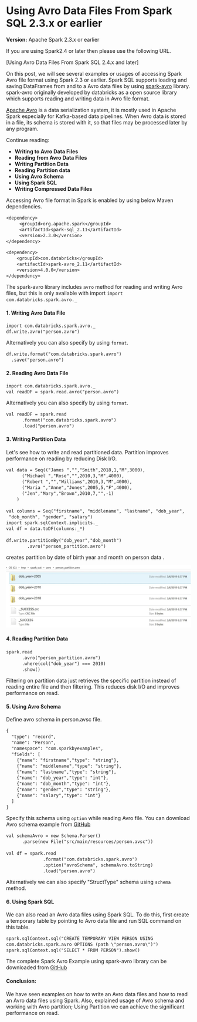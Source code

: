 

Using Avro Data Files From Spark SQL 2.3.x or earlier
=====================================================




**Version:** Apache Spark 2.3.x or earlier

If you are using Spark2.4 or later then please use the following URL.



[Using Avro Data Files From Spark SQL 2.4.x and
later]

On this post, we will see several examples or usages of accessing Spark
Avro file format using Spark 2.3 or earlier. Spark SQL supports loading
and saving DataFrames from and to a Avro data files by using
[spark-avro](https://github.com/databricks/spark-avro/blob/branch-4.0/README-for-old-spark-versions.md)
library. spark-avro originally developed by databricks as a open source
library which supports reading and writing data in Avro file format.



[Apache Avro](https://avro.apache.org/docs/current/) is a data
serialization system, it is mostly used in Apache Spark especially for
Kafka-based data pipelines. When Avro data is stored in a file, its
schema is stored with it, so that files may be processed later by any
program.

Continue reading:

-   **Writing to Avro Data Files**
-   **Reading from Avro Data Files**
-   **Writing Partition Data**
-   **Reading Partition data**
-   **Using Avro Schema**
-   **Using Spark SQL**
-   **Writing Compressed Data Files**

Accessing Avro file format in Spark is enabled by using below Maven
dependencies.



```
<dependency>
     <groupId>org.apache.spark</groupId>
     <artifactId>spark-sql_2.11</artifactId>
     <version>2.3.0</version>
</dependency>
```

```
<dependency>
    <groupId>com.databricks</groupId>
    <artifactId>spark-avro_2.11</artifactId>
    <version>4.0.0</version>
</dependency>
```

The spark-avro library includes `avro` method for reading and writing
Avro files, but this is only available with import
`import com.databricks.spark.avro._ `

#### 1. Writing Avro Data File

```
import com.databricks.spark.avro._
df.write.avro("person.avro")
```



Alternatively you can also specify by using `format`.

```
df.write.format("com.databricks.spark.avro")
  .save("person.avro")
```



#### 2. Reading Avro Data File

```
import com.databricks.spark.avro._
val readDF = spark.read.avro("person.avro")
```



Alternatively you can also specify by using `format`.

```
val readDF = spark.read
      .format("com.databricks.spark.avro")
      .load("person.avro")
```



#### 3. Writing Partition Data

Let's see how to write and read partitioned data. Partition improves
performance on reading by reducing Disk I/O.

```
val data = Seq(("James ","","Smith",2018,1,"M",3000),
      ("Michael ","Rose","",2010,3,"M",4000),
      ("Robert ","","Williams",2010,3,"M",4000),
      ("Maria ","Anne","Jones",2005,5,"F",4000),
      ("Jen","Mary","Brown",2010,7,"",-1)
    )

val columns = Seq("firstname", "middlename", "lastname", "dob_year",
 "dob_month", "gender", "salary")
import spark.sqlContext.implicits._
val df = data.toDF(columns:_*)

df.write.partitionBy("dob_year","dob_month")
        .avro("person_partition.avro")
```



creates partition by date of birth year and month on person data .

![](./images/spark-avro.jpg)

#### 4. Reading Partition Data

```
spark.read
      .avro("person_partition.avro")
      .where(col("dob_year") === 2010)
      .show()
```



Filtering on partition data just retrieves the specific partition
instead of reading entire file and then filtering. This reduces disk I/O
and improves performance on read.

#### 5. Using Avro Schema

Define avro schema in person.avsc file.


```
{
  "type": "record",
  "name": "Person",
  "namespace": "com.sparkbyexamples",
  "fields": [
    {"name": "firstname","type": "string"},
    {"name": "middlename","type": "string"},
    {"name": "lastname","type": "string"},
    {"name": "dob_year","type": "int"},
    {"name": "dob_month","type": "int"},
    {"name": "gender","type": "string"},
    {"name": "salary","type": "int"}
  ]
}
```



Specify this schema using `option` while reading Avro file. You can
download Avro schema example from
[GitHub](https://github.com/sparkbyexamples/spark-examples/blob/master/spark2.3-avro-examples/src/main/scala/com/sparkbyexamples/spark/dataframe/avro/AvroUsingDataBricks.scala)

```
val schemaAvro = new Schema.Parser()
      .parse(new File("src/main/resources/person.avsc"))

val df = spark.read
              .format("com.databricks.spark.avro")
              .option("avroSchema", schemaAvro.toString)
              .load("person.avro")
```



Alternatively we can also specify "StructType" schema using `schema`
method.

#### 6. Using Spark SQL

We can also read an Avro data files using Spark SQL. To do this, first
create a temporary table by pointing to Avro data file and run SQL
command on this table.

```
spark.sqlContext.sql("CREATE TEMPORARY VIEW PERSON USING com.databricks.spark.avro OPTIONS (path \"person.avro\")")
spark.sqlContext.sql("SELECT * FROM PERSON").show()
```



The complete Spark Avro Example using spark-avro library can be
downloaded from
[GitHub](https://github.com/sparkbyexamples/spark-examples/blob/master/spark2.3-avro-examples/src/main/scala/com/sparkbyexamples/spark/dataframe/avro/AvroUsingDataBricks.scala)

#### **Conclusion:**

We have seen examples on how to write an Avro data files and how to read
an Avro data files using Spark. Also, explained usage of Avro schema and
working with Avro partition; Using Partition we can achieve the
significant performance on read.
